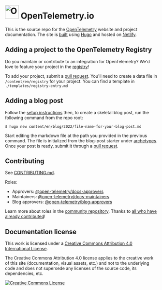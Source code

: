 # <img src="https://opentelemetry.io/img/logos/opentelemetry-logo-nav.png" alt="OpenTelemetry Icon" width="45" height=""> OpenTelemetry.io

This is the source repo for the [OpenTelemetry][] website and project
documentation. The site is [built][CONTRIBUTING.md] using [Hugo][] and hosted on
[Netlify][].

## Adding a project to the OpenTelemetry Registry

Do you maintain or contribute to an integration for OpenTelemetry? We'd love to
feature your project in the [registry][]!

To add your project, submit a [pull request][PR]. You'll need to create a data
file in `/content/en/registry` for your project. You can find a template in
`./templates/registry-entry.md`

## Adding a blog post

Follow the [setup instructions][CONTRIBUTING.md] then, to create a skeletal blog
post, run the following command from the repo root:

```console
$ hugo new content/en/blog/2022/file-name-for-your-blog-post.md
```

Start editing the markdown file at the path you provided in the previous
command. The file is initialized from the blog-post starter under
[archetypes](archetypes). Once your post is ready, submit it through a [pull
request][PR].

## Contributing

See [CONTRIBUTING.md][].

Roles:
- Approvers: [@open-telemetry/docs-approvers][]
- Maintainers: [@open-telemetry/docs-maintainers][]
- Blog approvers: [@open-telemetry/blog-approvers][]

Learn more about roles in the [community repository][]. Thanks to [all who have
already contributed][contributors]!

## Documentation license

This work is licensed under a <a rel="license"
href="http://creativecommons.org/licenses/by/4.0/">Creative Commons Attribution
4.0 International License</a>.

The Creative Commons Attribution 4.0 license applies to the creative work of
this site (documentation, visual assets, etc.) and not to the underlying code
and does not supersede any licenses of the source code, its dependencies, etc.

<a rel="license" href="http://creativecommons.org/licenses/by/4.0/">
  <img alt="Creative Commons License" src="https://i.creativecommons.org/l/by/4.0/88x31.png" />
</a>

[@open-telemetry/blog-approvers]: https://github.com/orgs/open-telemetry/teams/blog-approvers
[@open-telemetry/docs-approvers]: https://github.com/orgs/open-telemetry/teams/docs-approvers
[@open-telemetry/docs-maintainers]: https://github.com/orgs/open-telemetry/teams/docs-maintainers
[community repository]: https://github.com/open-telemetry/community/blob/main/community-membership.md
[CONTRIBUTING.md]: CONTRIBUTING.md
[contributors]: https://github.com/open-telemetry/opentelemetry.io/graphs/contributors
[Hugo]: https://gohugo.io
[Netlify]: https://netlify.com
[OpenTelemetry]: https://opentelemetry.io
[PR]: https://docs.github.com/en/pull-requests/collaborating-with-pull-requests/proposing-changes-to-your-work-with-pull-requests/creating-a-pull-request
[registry]: https://opentelemetry.io/registry/
